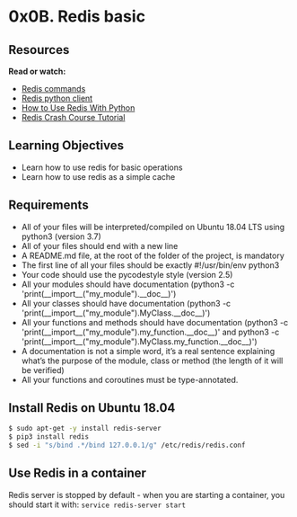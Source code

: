 # 0x0B. Redis basic

## Resources
**Read or watch:**

* [Redis commands](https://redis.io/commands)
* [Redis python client](https://redis-py.readthedocs.io/en/stable/)
* [How to Use Redis With Python](https://realpython.com/python-redis/)
* [Redis Crash Course Tutorial](https://www.youtube.com/watch?v=Hbt56gFj998)

## Learning Objectives
* Learn how to use redis for basic operations
* Learn how to use redis as a simple cache

## Requirements
* All of your files will be interpreted/compiled on Ubuntu 18.04 LTS using python3 (version 3.7)
* All of your files should end with a new line
* A README.md file, at the root of the folder of the project, is mandatory
* The first line of all your files should be exactly #!/usr/bin/env python3
* Your code should use the pycodestyle style (version 2.5)
* All your modules should have documentation (python3 -c 'print(\_\_import\_\_("my_module").\_\_doc\_\_)')
* All your classes should have documentation (python3 -c 'print(\_\_import\_\_("my_module").MyClass.\_\_doc\_\_)')
* All your functions and methods should have documentation (python3 -c 'print(\_\_import\_\_("my_module").my_function.\_\_doc\_\_)' and python3 -c 'print(\_\_import\_\_("my_module").MyClass.my_function.\_\_doc\_\_)')
* A documentation is not a simple word, it’s a real sentence explaining what’s the purpose of the module, class or method (the length of it will be verified)
* All your functions and coroutines must be type-annotated.

## Install Redis on Ubuntu 18.04
```bash
$ sudo apt-get -y install redis-server
$ pip3 install redis
$ sed -i "s/bind .*/bind 127.0.0.1/g" /etc/redis/redis.conf
```
## Use Redis in a container
Redis server is stopped by default - when you are starting a container, you should start it with: `service redis-server start`
